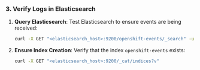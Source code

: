 ### **3. Verify Logs in Elasticsearch**

1. **Query Elasticsearch**:
   Test Elasticsearch to ensure events are being received:
   ```bash
   curl -X GET "<elasticsearch_host>:9200/openshift-events/_search" -u <username>:<password>
   ```

2. **Ensure Index Creation**:
   Verify that the index `openshift-events` exists:
   ```bash
   curl -X GET "<elasticsearch_host>:9200/_cat/indices?v"
   ```
